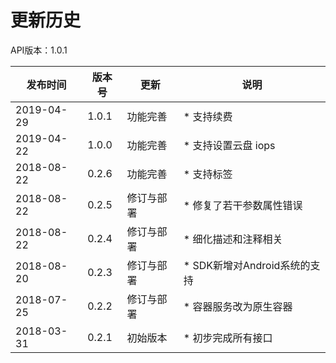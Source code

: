 # 更新历史

API版本：1.0.1

|发布时间|版本号|更新|说明|
|---|---|---|---|
|2019-04-29|1.0.1|功能完善|* 支持续费|
|2019-04-22|1.0.0|功能完善|* 支持设置云盘 iops|
|2018-08-22|0.2.6|功能完善|* 支持标签|
|2018-08-22|0.2.5|修订与部署|* 修复了若干参数属性错误|
|2018-08-22|0.2.4|修订与部署|* 细化描述和注释相关|
|2018-08-20|0.2.3|修订与部署|* SDK新增对Android系统的支持|
|2018-07-25|0.2.2|修订与部署|* 容器服务改为原生容器|
|2018-03-31|0.2.1|初始版本|* 初步完成所有接口|
